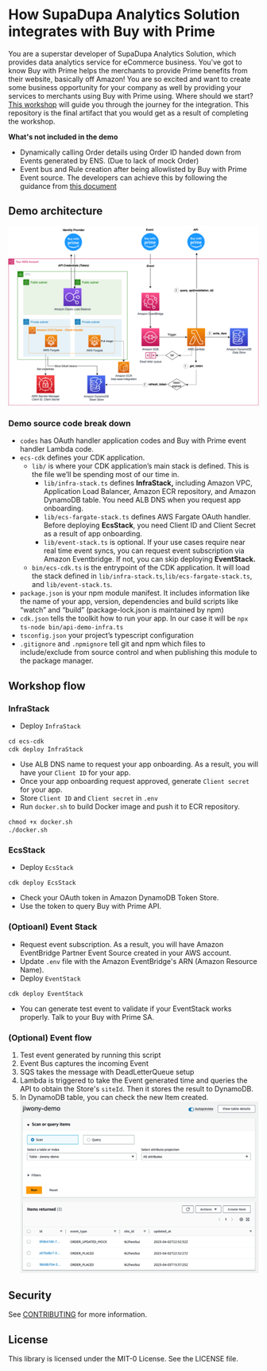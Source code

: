 # How SupaDupa Analytics Solution integrates with Buy with Prime

You are a superstar developer of SupaDupa Analytics Solution, which provides data analytics service for eCommerce business. You've got to know Buy with Prime helps the merchants to provide Prime benefits from their website, basically off Amazon! You are so excited and want to create some business opportunity for your company as well by providing your services to merchants using Buy with Prime using. Where should we start? [This workshop](https://catalog.us-east-1.prod.workshops.aws/workshops/2b14c78c-56e3-4ed8-b44a-4984094ec8c4/en-US) will guide you through the journey for the integration. This repository is the final artifact that you would get as a result of completing the workshop. 

**What's not included in the demo**
- Dynamically calling Order details using Order ID handed down from Events generated by ENS. (Due to lack of mock Order)
- Event bus and Rule creation after being allowlisted by Buy with Prime Event source. The developers can achieve this by following the guidance from [this document](https://partners.buywithprime.amazon.com/support/documentation?redirect=%2Fprivate%2Fdocs%2Fbuy-with-prime-event-integration-guide)

## Demo architecture
![](architecture.png)

### Demo source code break down
- `codes` has OAuth handler application codes and Buy with Prime event handler Lambda code.
- `ecs-cdk` defines your CDK application.
  - `lib/` is where your CDK application’s main stack is defined. This is the file we’ll be spending most of our time in.
    - `lib/infra-stack.ts` defines **InfraStack,** including Amazon VPC, Application Load Balancer, Amazon ECR repository, and Amazon DynamoDB table. You need ALB DNS when you request app onboarding. 
    - `lib/ecs-fargate-stack.ts` defines AWS Fargate OAuth handler. Before deploying **EcsStack**, you need Client ID and Client Secret as a result of app onboarding. 
    - `lib/event-stack.ts` is optional. If your use cases require near real time event syncs, you can request event subscription via Amazon Eventbridge. If not, you can skip deploying **EventStack.**
  - `bin/ecs-cdk.ts` is the entrypoint of the CDK application. It will load the stack defined in `lib/infra-stack.ts`,`lib/ecs-fargate-stack.ts`, and `lib/event-stack.ts`.
- `package.json` is your npm module manifest. It includes information like the name of your app, version, dependencies and build scripts like “watch” and “build” (package-lock.json is maintained by npm)
- `cdk.json` tells the toolkit how to run your app. In our case it will be `npx ts-node bin/api-demo-infra.ts`
- `tsconfig.json` your project’s typescript configuration
- `.gitignore` and `.npmignore` tell git and npm which files to include/exclude from source control and when publishing this module to the package manager.

## Workshop flow
### InfraStack
- Deploy `InfraStack`
```
cd ecs-cdk
cdk deploy InfraStack
```
- Use ALB DNS name to request your app onboarding. As a result, you will have your `Client ID` for your app. 
- Once your app onboarding request approved, generate `Client secret` for your app. 
- Store `Client ID` and `Client secret` in `.env`
- Run `docker.sh` to build Docker image and push it to ECR repository. 
```
chmod +x docker.sh
./docker.sh
```

### EcsStack
- Deploy `EcsStack`
```
cdk deploy EcsStack
```
- Check your OAuth token in Amazon DynamoDB Token Store.
- Use the token to query Buy with Prime API. 

### (Optioanl) Event Stack
- Request event subscription. As a result, you will have Amazon EventBridge Partner Event Source created in your AWS account.
- Update `.env` file with the Amazon EventBridge's ARN (Amazon Resource Name).
- Deploy `EventStack`
```
cdk deploy EventStack
```
- You can generate test event to validate if your EventStack works properly. Talk to your Buy with Prime SA. 

### (Optional) Event flow
1. Test event generated by running this script
2. Event Bus captures the incoming Event
3. SQS takes the message with DeadLetterQueue setup
4. Lambda is triggered to take the Event generated time and queries the API to obtain the Store's `siteId`. Then it stores the result to DynamoDB.
5. In DynamoDB table, you can check the new Item created.
    ![](./table-result.png)

<!-- ## (Optional) How to get started to onboard to Buy with Prime APIs
You can use this repository to create the redirect urls that you need for [onboarding to Buy with Prime APIs](https://documents.partners.buywithprime.amazon.com/private/docs/onboarding-for-oauth-20). Please follow the steps listed below. It requires you to have AWS CLI configured already if you have not already please check [this page](https://catalog.us-east-1.prod.workshops.aws/workshops/2b14c78c-56e3-4ed8-b44a-4984094ec8c4/en-US/1-introduction/110-prereq) out and complete the setting. 

1. Clone this repository to start off
    ```
    git clone -b wo-onboarding https://github.com/amzn/buy-with-prime-saas-integration.git
    cd buy-with-prime-saas-integration
    npm i
    ```

2. Deploy this CDK package to your environment
    ```
    export ACCOUNT_ID=$(aws sts get-caller-identity --query 'Account' --output text)
    cdk bootstrap $ACCOUNT_ID/<<YOUR_CHOICE_OF_REGION>>
    cdk deploy
    ```

3. When it completes, you will see the created domain name for the load balancer and use it for onboarding! -->


## Security

See [CONTRIBUTING](CONTRIBUTING.md#security-issue-notifications) for more information.

## License

This library is licensed under the MIT-0 License. See the LICENSE file.

